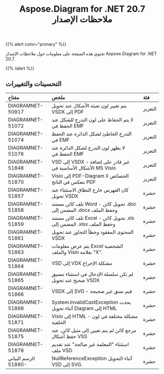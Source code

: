 ﻿---
title: Aspose.Diagram for .NET 20.7 ملاحظات الإصدار
type: docs
weight: 15
url: /ar/net/aspose-diagram-for-net-20-7-release-notes/
---
{{% alert color="primary" %}} 

تحتوي هذه الصفحة على معلومات حول ملاحظات الإصدار Aspose.Diagram for .NET 20.7.

{{% /alert %}} 
## **التحسينات والتغييرات**

|**مفتاح**|**ملخص**|**فئة**|
|:- |:- |:- |
|DIAGRAMNET-50917|يتم تغيير لون تعبئة الأشكال عند تحويل VSDX إلى PDF|التعزيز|
|DIAGRAMNET-51072|لا يتم الحفاظ على لون التدرج للشكل عند الحفظ في EMF|التعزيز|
|DIAGRAMNET-51074|التدرج الخاطئ لشكل الدائرة عند الحفظ في EMF|التعزيز|
|DIAGRAMNET-51076|لا يظهر لون التدرج لشكل الدائرة عند الحفظ في EMF|التعزيز|
|DIAGRAMNET-51848|VSD إلى VSDX - غير قادر على إضافة الأشكال الأساسية في MS Visio|التعزيز|
|DIAGRAMNET-51870|Visio إلى PDF-Diagram الخصائص لا تنعكس في الناتج PDF|التعزيز|
|DIAGRAMNET-51857|كان الفهرس خارج النطاق الاستثناء عند تحويل VSDX|حشرة|
|DIAGRAMNET-51858|تلف كائن مستند Word - تحويل كائن .doc المضمن إلى .docx وحفظ الملف|حشرة|
|DIAGRAMNET-51859|تلف كائن مستند Excel - تحويل كائن .xls المضمن إلى .xlsx وحفظ الملف|حشرة|
|DIAGRAMNET-51861|المحتوى المفقود وخطأ التجاوز عند تحويل VSDX|حشرة|
|DIAGRAMNET-51863|يتم عرض معلومات Excel الشخصية والملف Visio بعلامة "X".|حشرة|
|DIAGRAMNET-51864|VSD إلى VDX مشكلة الإخراج|حشرة|
|DIAGRAMNET-51865|لم تكن سلسلة الإدخال في استثناء تنسيق صحيح عند تحويل VSDX|حشرة|
|DIAGRAMNET-51866|VSDX إلى SVG - قيم نسق غير صحيحة|حشرة|
|DIAGRAMNET-51868|System.InvalidCastException يحدث أثناء تحويل Diagram إلى HTML|حشرة|
|DIAGRAMNET-51871|Visio إلى HTML - مشكلة مختلفة في لون الخلفية|حشرة|
|DIAGRAMNET-51875|مرجع كائن لم يتم تعيين إلى مثيل كائن. عند حفظ أشكال VSS|حشرة|
|DIAGRAMNET-51878|استثناء "المعلمة غير صالحة" عند تقديم ملف VSD|حشرة|
|الرسم البياني 51880-|NullReferenceException أثناء التحويل VSD إلى SVG.|حشرة|

